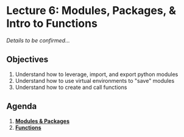 <!---
{"next":"Lectures_class2/Lecture7.md","title":"Modules & Functions Intro - 6/6"}
-->

# Lecture 6: Modules, Packages, & Intro to Functions

*Details to be confirmed...*

## Objectives

1. Understand how to leverage, import, and export python modules
2. Understand how to use virtual environments to "save" modules
3. Understand how to create and call functions

## Agenda

1. **[Modules & Packages](../Topics/nb/nb/modules.md)**
2. **[Functions](../Topics/nb/nb/functions.md)**